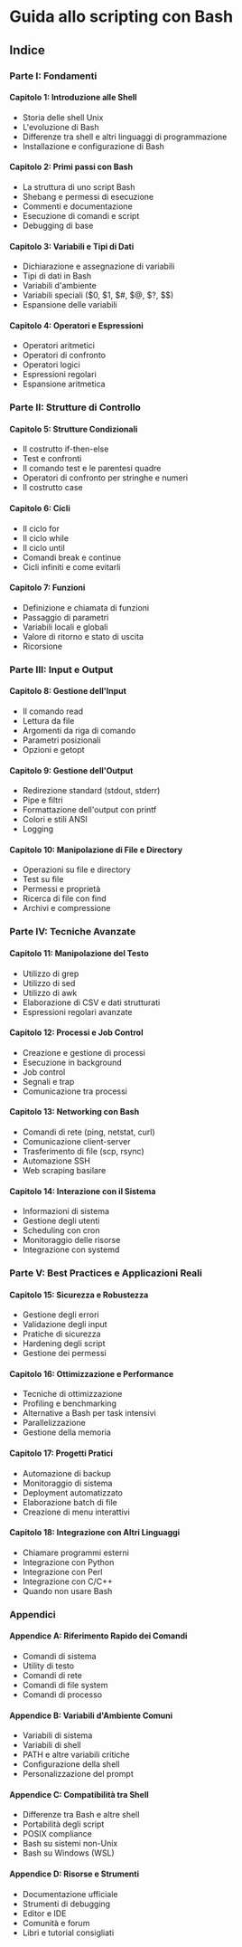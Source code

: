 # Guida allo scripting con Bash

## Indice

### Parte I: Fondamenti

#### Capitolo 1: Introduzione alle Shell
- Storia delle shell Unix
- L'evoluzione di Bash
- Differenze tra shell e altri linguaggi di programmazione
- Installazione e configurazione di Bash

#### Capitolo 2: Primi passi con Bash
- La struttura di uno script Bash
- Shebang e permessi di esecuzione
- Commenti e documentazione
- Esecuzione di comandi e script
- Debugging di base

#### Capitolo 3: Variabili e Tipi di Dati
- Dichiarazione e assegnazione di variabili
- Tipi di dati in Bash
- Variabili d'ambiente
- Variabili speciali ($0, $1, $#, $@, $?, $$)
- Espansione delle variabili

#### Capitolo 4: Operatori e Espressioni
- Operatori aritmetici
- Operatori di confronto
- Operatori logici
- Espressioni regolari
- Espansione aritmetica

### Parte II: Strutture di Controllo

#### Capitolo 5: Strutture Condizionali
- Il costrutto if-then-else
- Test e confronti
- Il comando test e le parentesi quadre
- Operatori di confronto per stringhe e numeri
- Il costrutto case

#### Capitolo 6: Cicli
- Il ciclo for
- Il ciclo while
- Il ciclo until
- Comandi break e continue
- Cicli infiniti e come evitarli

#### Capitolo 7: Funzioni
- Definizione e chiamata di funzioni
- Passaggio di parametri
- Variabili locali e globali
- Valore di ritorno e stato di uscita
- Ricorsione

### Parte III: Input e Output

#### Capitolo 8: Gestione dell'Input
- Il comando read
- Lettura da file
- Argomenti da riga di comando
- Parametri posizionali
- Opzioni e getopt

#### Capitolo 9: Gestione dell'Output
- Redirezione standard (stdout, stderr)
- Pipe e filtri
- Formattazione dell'output con printf
- Colori e stili ANSI
- Logging

#### Capitolo 10: Manipolazione di File e Directory
- Operazioni su file e directory
- Test su file
- Permessi e proprietà
- Ricerca di file con find
- Archivi e compressione

### Parte IV: Tecniche Avanzate

#### Capitolo 11: Manipolazione del Testo
- Utilizzo di grep
- Utilizzo di sed
- Utilizzo di awk
- Elaborazione di CSV e dati strutturati
- Espressioni regolari avanzate

#### Capitolo 12: Processi e Job Control
- Creazione e gestione di processi
- Esecuzione in background
- Job control
- Segnali e trap
- Comunicazione tra processi

#### Capitolo 13: Networking con Bash
- Comandi di rete (ping, netstat, curl)
- Comunicazione client-server
- Trasferimento di file (scp, rsync)
- Automazione SSH
- Web scraping basilare

#### Capitolo 14: Interazione con il Sistema
- Informazioni di sistema
- Gestione degli utenti
- Scheduling con cron
- Monitoraggio delle risorse
- Integrazione con systemd

### Parte V: Best Practices e Applicazioni Reali

#### Capitolo 15: Sicurezza e Robustezza
- Gestione degli errori
- Validazione degli input
- Pratiche di sicurezza
- Hardening degli script
- Gestione dei permessi

#### Capitolo 16: Ottimizzazione e Performance
- Tecniche di ottimizzazione
- Profiling e benchmarking
- Alternative a Bash per task intensivi
- Parallelizzazione
- Gestione della memoria

#### Capitolo 17: Progetti Pratici
- Automazione di backup
- Monitoraggio di sistema
- Deployment automatizzato
- Elaborazione batch di file
- Creazione di menu interattivi

#### Capitolo 18: Integrazione con Altri Linguaggi
- Chiamare programmi esterni
- Integrazione con Python
- Integrazione con Perl
- Integrazione con C/C++
- Quando non usare Bash

### Appendici

#### Appendice A: Riferimento Rapido dei Comandi
- Comandi di sistema
- Utility di testo
- Comandi di rete
- Comandi di file system
- Comandi di processo

#### Appendice B: Variabili d'Ambiente Comuni
- Variabili di sistema
- Variabili di shell
- PATH e altre variabili critiche
- Configurazione della shell
- Personalizzazione del prompt

#### Appendice C: Compatibilità tra Shell
- Differenze tra Bash e altre shell
- Portabilità degli script
- POSIX compliance
- Bash su sistemi non-Unix
- Bash su Windows (WSL)

#### Appendice D: Risorse e Strumenti
- Documentazione ufficiale
- Strumenti di debugging
- Editor e IDE
- Comunità e forum
- Libri e tutorial consigliati